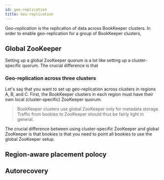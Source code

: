 ```yaml
---
id: geo-replication
title: Geo-replication
---
```


*Geo-replication* is the replication of data across BookKeeper clusters. In order to enable geo-replication for a group of BookKeeper clusters,

## Global ZooKeeper

Setting up a global ZooKeeper quorum is a lot like setting up a cluster-specific quorum. The crucial difference is that

### Geo-replication across three clusters

Let's say that you want to set up geo-replication across clusters in regions A, B, and C. First, the BookKeeper clusters in each region must have their own local (cluster-specific) ZooKeeper quorum.

> BookKeeper clusters use global ZooKeeper only for metadata storage. Traffic from bookies to ZooKeeper should thus be fairly light in general.

The crucial difference between using cluster-specific ZooKeeper and global ZooKeeper is that bookies is that you need to point all bookies to use the global ZooKeeper setup.

## Region-aware placement polocy

## Autorecovery
